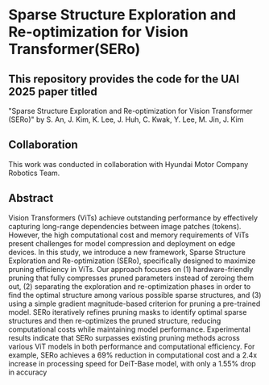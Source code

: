 # Sparse Structure Exploration and Re-optimization for Vision Transformer(SERo)

## This repository provides the code for the UAI 2025 paper titled 	
"Sparse Structure Exploration and Re-optimization for Vision Transformer (SERo)" by S. An, J. Kim, K. Lee, J. Huh, C. Kwak, Y. Lee, M. Jin, J. Kim

## Collaboration
This work was conducted in collaboration with Hyundai Motor Company Robotics Team.

## Abstract
Vision Transformers (ViTs) achieve outstanding
performance by effectively capturing long-range
dependencies between image patches (tokens).
However, the high computational cost and memory requirements of ViTs present challenges for
model compression and deployment on edge devices. In this study, we introduce a new framework,
Sparse Structure Exploration and Re-optimization
(SERo), specifically designed to maximize pruning efficiency in ViTs. Our approach focuses on (1)
hardware-friendly pruning that fully compresses
pruned parameters instead of zeroing them out,
(2) separating the exploration and re-optimization
phases in order to find the optimal structure among
various possible sparse structures, and (3) using
a simple gradient magnitude-based criterion for
pruning a pre-trained model. SERo iteratively refines pruning masks to identify optimal sparse
structures and then re-optimizes the pruned structure, reducing computational costs while maintaining model performance. Experimental results indicate that SERo surpasses existing pruning methods across various ViT models in both performance and computational efficiency. For example, SERo achieves a 69% reduction in computational cost and a 2.4x increase in processing
speed for DeiT-Base model, with only a 1.55%
drop in accuracy


